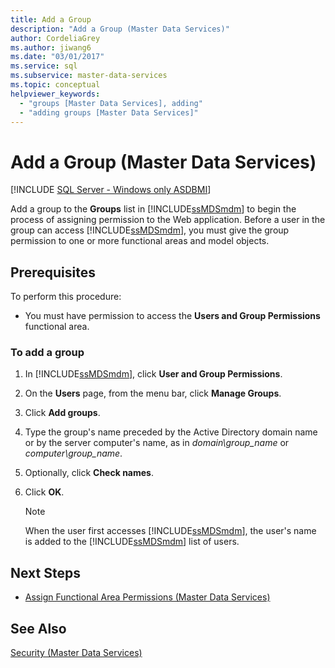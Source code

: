 ```yaml
---
title: Add a Group
description: "Add a Group (Master Data Services)"
author: CordeliaGrey
ms.author: jiwang6
ms.date: "03/01/2017"
ms.service: sql
ms.subservice: master-data-services
ms.topic: conceptual
helpviewer_keywords:
  - "groups [Master Data Services], adding"
  - "adding groups [Master Data Services]"
---
```

# Add a Group (Master Data Services)

[!INCLUDE [SQL Server - Windows only ASDBMI](../includes/applies-to-version/sql-windows-only-asdbmi.md)]

  Add a group to the **Groups** list in [!INCLUDE[ssMDSmdm](../includes/ssmdsmdm-md.md)] to begin the process of assigning permission to the Web application. Before a user in the group can access [!INCLUDE[ssMDSmdm](../includes/ssmdsmdm-md.md)], you must give the group permission to one or more functional areas and model objects.  
  
## Prerequisites  
 To perform this procedure:  
  
-   You must have permission to access the **Users and Group Permissions** functional area.  
  
### To add a group  
  
1.  In [!INCLUDE[ssMDSmdm](../includes/ssmdsmdm-md.md)], click **User and Group Permissions**.  
  
2.  On the **Users** page, from the menu bar, click **Manage Groups**.  
  
3.  Click **Add groups**.  
  
4.  Type the group's name preceded by the Active Directory domain name or by the server computer's name, as in *domain\group_name* or *computer\group_name*.  
  
5.  Optionally, click **Check names**.  
  
6.  Click **OK**.  
  
    > [!NOTE]  
    >  When the user first accesses [!INCLUDE[ssMDSmdm](../includes/ssmdsmdm-md.md)], the user's name is added to the [!INCLUDE[ssMDSmdm](../includes/ssmdsmdm-md.md)] list of users.  
  
## Next Steps  
  
-   [Assign Functional Area Permissions &#40;Master Data Services&#41;](../master-data-services/assign-functional-area-permissions-master-data-services.md)  
  
## See Also  
 [Security &#40;Master Data Services&#41;](../master-data-services/security-master-data-services.md)  
  
  
